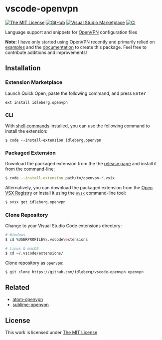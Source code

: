 # vscode-openvpn

[![The MIT License](https://flat.badgen.net/badge/license/MIT/orange)](http://opensource.org/licenses/MIT)
[![GitHub](https://flat.badgen.net/github/release/idleberg/vscode-openvpn)](https://github.com/idleberg/vscode-openvpn/releases)
[![Visual Studio Marketplace](https://flat.badgen.net//vs-marketplace/i/idleberg.openvpn)](https://github.com/idleberg/vscode-openvpn/releases)
[![CI](https://img.shields.io/github/actions/workflow/status/idleberg/vscode-openvpn/default.yml?style=flat-square)](https://github.com/idleberg/vscode-openvpn/actions)

Language support and snippets for [OpenVPN](https://github.com/OpenVPN/openvpn) configuration files

**Note:** I have only started using OpenVPN recently and primarily relied on [examples](https://github.com/OpenVPN/openvpn/tree/master/sample/sample-config-files) and the [documentation](https://openvpn.net/vpn-server-resources/) to create this package. Feel free to contribute additions and improvements!

## Installation

### Extension Marketplace

Launch Quick Open, paste the following command, and press <kbd>Enter</kbd>

`ext install idleberg.openvpn`

### CLI

With [shell commands](https://code.visualstudio.com/docs/editor/command-line) installed, you can use the following command to install the extension:

`$ code --install-extension idleberg.openvpn`

### Packaged Extension

Download the packaged extension from the the [release page](https://github.com/idleberg/vscode-openvpn/releases) and install it from the command-line:

```bash
$ code --install-extension path/to/openvpn-*.vsix
```

Alternatively, you can download the packaged extension from the [Open VSX Registry](https://open-vsx.org/) or install it using the [`ovsx`](https://www.npmjs.com/package/ovsx) command-line tool:

```bash
$ ovsx get idleberg.openvpn
```

### Clone Repository

Change to your Visual Studio Code extensions directory:

```bash
# Windows
$ cd %USERPROFILE%\.vscode\extensions

# Linux & macOS
$ cd ~/.vscode/extensions/
```

Clone repository as `openvpn`:

```bash
$ git clone https://github.com/idleberg/vscode-openvpn openvpn
```
## Related

- [atom-openvpn](https://github.com/idleberg/atom-language-openvpn)
- [sublime-openvpn](https://packagecontrol.io/packages/OpenVPN)

## License

This work is licensed under [The MIT License](https://opensource.org/licenses/MIT)
